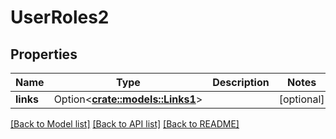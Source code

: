 # UserRoles2

## Properties

Name | Type | Description | Notes
------------ | ------------- | ------------- | -------------
**links** | Option<[**crate::models::Links1**](links1.md)> |  | [optional]

[[Back to Model list]](../README.md#documentation-for-models) [[Back to API list]](../README.md#documentation-for-api-endpoints) [[Back to README]](../README.md)


